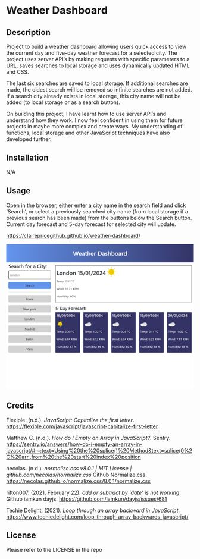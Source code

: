 # Weather Dashboard

## Description

Project to build a weather dashboard allowing users quick access to view the current day and five-day weather forecast for a selected city. The project uses server API’s by making requests with specific parameters to a URL, saves searches to local storage and uses dynamically updated HTML and CSS.

The last six searches are saved to local storage. If additional searches are made, the oldest search will be removed so infinite searches are not added. If a search city already exists in local storage, this city name will not be added (to local storage or as a search button). 

On building this project, I have learnt how to use server API’s and understand how they work. I now feel confident in using them for future projects in maybe more complex and create ways. My understanding of functions, local storage and other JavaScript techniques have also developed further. 
 
## Installation

N/A

## Usage

Open in the browser, either enter a city name in the search field and click ‘Search’, or select a previously searched city name (from local storage if a previous search has been made) from the buttons below the Search button. Current day forecast and 5-day forecast for selected city will update. 

https://clairepricegithub.github.io/weather-dashboard/


![screenshot](images/02_screenshot.png)

## Credits

Flexiple. (n.d.). *JavaScript: Capitalize the first letter*. https://flexiple.com/javascript/javascript-capitalize-first-letter

Matthew C. (n.d.). *How do I Empty an Array in JavaScript?*. Sentry. https://sentry.io/answers/how-do-i-empty-an-array-in-javascript/#:~:text=Using%20the%20splice()%20Method&text=splice(0%2C%20arr.,from%20the%20start%20index%20position

necolas. (n.d.). *normalize.css v8.0.1 | MIT License | github.com/necolas/normalize.css* Github Normalize.css. https://necolas.github.io/normalize.css/8.0.1/normalize.css

rifton007. (2021, February 22). *add or subtract by 'date' is not working*. Github iamkun dayjs. https://github.com/iamkun/dayjs/issues/681 

Techie Delight. (2021). *Loop through an array backward in JavaScript*. https://www.techiedelight.com/loop-through-array-backwards-javascript/


## License

Please refer to the LICENSE in the repo
